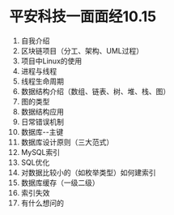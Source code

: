 # 平安科技一面面经10.15
1. 自我介绍
2. 区块链项目（分工、架构、UML过程）
3. 项目中Linux的使用
4. 进程与线程
5. 线程生命周期
6. 数据结构介绍（数组、链表、树、堆、栈、图）
7. 图的类型
8. 数据结构应用
9. 日常错误机制
10. 数据库--主键
11. 数据库设计原则（三大范式）
12. MySQL索引
13. SQL优化
14. 对数据比较小的（如枚举类型）如何建索引
15. 数据库缓存（一级二级）
16. 索引失效
17. 有什么想问的